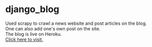 # django_blog
Used scrapy to crawl a news website and post articles on the blog.    
One can also add one's own post on the site.        
The blog is live on Heroku.      
<a href="https://debasishbai.herokuapp.com/">Click here to visit.</a>      
